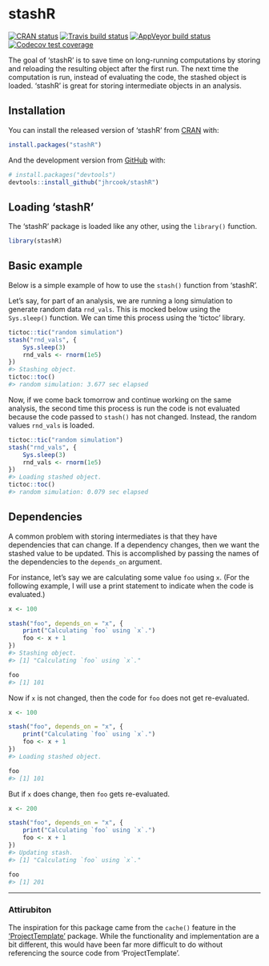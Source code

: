 
<!-- README.md is generated from README.Rmd. Please edit that file -->

# stashR

<!-- badges: start -->

[![CRAN
status](https://www.r-pkg.org/badges/version/stashR)](https://CRAN.R-project.org/package=stashR)
[![Travis build
status](https://travis-ci.org/jhrcook/stashR.svg?branch=master)](https://travis-ci.org/jhrcook/stashR)
[![AppVeyor build
status](https://ci.appveyor.com/api/projects/status/github/jhrcook/stashR?branch=master&svg=true)](https://ci.appveyor.com/project/jhrcook/stashR)
[![Codecov test
coverage](https://codecov.io/gh/jhrcook/stashR/branch/master/graph/badge.svg)](https://codecov.io/gh/jhrcook/stashR?branch=master)
<!-- badges: end -->

The goal of ‘stashR’ is to save time on long-running computations by
storing and reloading the resulting object after the first run. The next
time the computation is run, instead of evaluating the code, the stashed
object is loaded. ‘stashR’ is great for storing intermediate objects in
an analysis.

## Installation

You can install the released version of ‘stashR’ from
[CRAN](https://CRAN.R-project.org) with:

``` r
install.packages("stashR")
```

And the development version from
[GitHub](https://github.com/jhrcook/stashR) with:

``` r
# install.packages("devtools")
devtools::install_github("jhrcook/stashR")
```

## Loading ‘stashR’

The ‘stashR’ package is loaded like any other, using the `library()`
function.

``` r
library(stashR)
```

## Basic example

Below is a simple example of how to use the `stash()` function from
‘stashR’.

Let’s say, for part of an analysis, we are running a long simulation to
generate random data `rnd_vals`. This is mocked below using the
`Sys.sleep()` function. We can time this process using the ‘tictoc’
library.

``` r
tictoc::tic("random simulation")
stash("rnd_vals", {
    Sys.sleep(3)
    rnd_vals <- rnorm(1e5)
})
#> Stashing object.
tictoc::toc()
#> random simulation: 3.677 sec elapsed
```

Now, if we come back tomorrow and continue working on the same analysis,
the second time this process is run the code is not evaluated because
the code passed to `stash()` has not changed. Instead, the random values
`rnd_vals` is loaded.

``` r
tictoc::tic("random simulation")
stash("rnd_vals", {
    Sys.sleep(3)
    rnd_vals <- rnorm(1e5)
})
#> Loading stashed object.
tictoc::toc()
#> random simulation: 0.079 sec elapsed
```

## Dependencies

A common problem with storing intermediates is that they have
dependencies that can change. If a dependency changes, then we want the
stashed value to be updated. This is accomplished by passing the names
of the dependencies to the `depends_on` argument.

For instance, let’s say we are calculating some value `foo` using `x`.
(For the following example, I will use a print statement to indicate
when the code is evaluated.)

``` r
x <- 100

stash("foo", depends_on = "x", {
    print("Calculating `foo` using `x`.")
    foo <- x + 1
})
#> Stashing object.
#> [1] "Calculating `foo` using `x`."

foo
#> [1] 101
```

Now if `x` is not changed, then the code for `foo` does not get
re-evaluated.

``` r
x <- 100

stash("foo", depends_on = "x", {
    print("Calculating `foo` using `x`.")
    foo <- x + 1
})
#> Loading stashed object.

foo
#> [1] 101
```

But if `x` does change, then `foo` gets re-evaluated.

``` r
x <- 200

stash("foo", depends_on = "x", {
    print("Calculating `foo` using `x`.")
    foo <- x + 1
})
#> Updating stash.
#> [1] "Calculating `foo` using `x`."

foo
#> [1] 201
```

-----

### Attirubiton

The inspiration for this package came from the `cache()` feature in the
[‘ProjectTemplate’](http://projecttemplate.net/index.html) package.
While the functionality and implementation are a bit different, this
would have been far more difficult to do without referencing the source
code from ‘ProjectTemplate’.
